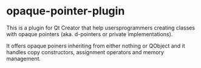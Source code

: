 # opaque-pointer-plugin

This is a plugin for Qt Creator that help usersprogrammers creating classes with opaque pointers (aka. d-pointers or private implementations).

It offers opaque poiners inheriting from either nothing or QObject and it handles copy constructors, assignment operators and memory management.

